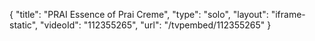 {
    "title": "PRAI Essence of Prai Creme",
    "type": "solo",
    "layout": "iframe-static",
    "videoId": "112355265",
    "url": "\/tvpembed\/112355265"
}